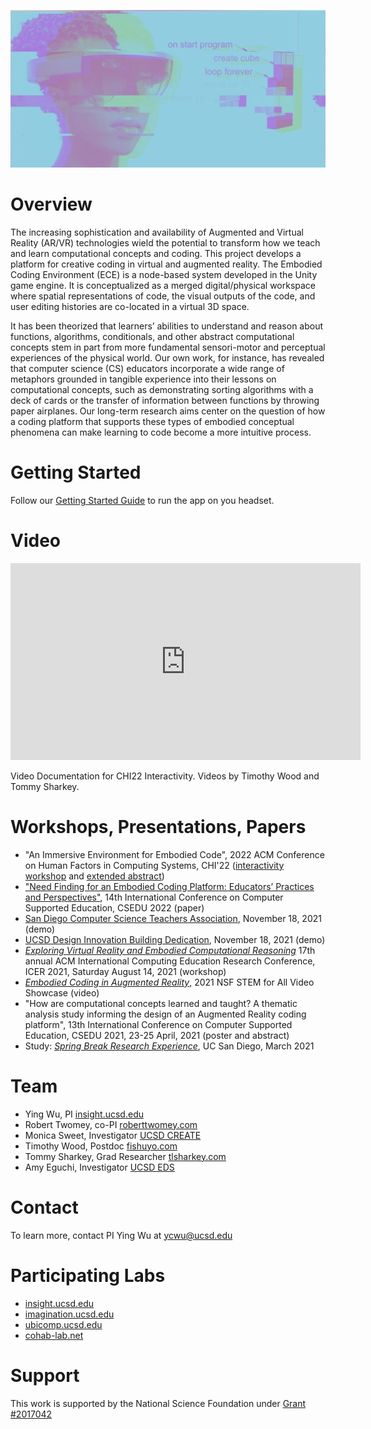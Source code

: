 ![Image](assets/xrdesign_logo.png)
# Overview

The increasing sophistication and availability of Augmented and Virtual Reality
(AR/VR) technologies wield the potential to transform how we teach and learn computational
concepts and coding. This project develops a platform for creative coding in virtual
and augmented reality. The Embodied Coding Environment (ECE) is a node-based system developed in the
Unity game engine. It is conceptualized as a merged digital/physical workspace where spatial
representations of code, the visual outputs of the code, and user editing histories are
co-located in a virtual 3D space.

It has been theorized that learners’ abilities to understand and reason about functions,
algorithms, conditionals, and other abstract computational concepts stem in part from more
fundamental sensori-motor and perceptual experiences of the physical world. Our own work, for
instance, has revealed that computer science (CS) educators incorporate a wide range of
metaphors grounded in tangible experience into their lessons on computational concepts, such as
demonstrating sorting algorithms with a deck of cards or the transfer of information between
functions by throwing paper airplanes. Our long-term research aims center on the question of
how a coding platform that supports these types of embodied conceptual phenomena can make
learning to code become a more intuitive process.

# Getting Started

Follow our [Getting Started Guide](docs/getting-started.md) to run the app on you headset. 

# Video
<div class="embed-youtube">
<iframe width="560" height="315" src="https://www.youtube.com/embed/videoseries?list=PLCPyu2tLzejeCatoMYptvxoBf4DRHbB_K" title="YouTube video player" frameborder="0" allow="accelerometer; autoplay; clipboard-write; encrypted-media; gyroscope; picture-in-picture" allowfullscreen></iframe>
 </div>

Video Documentation for CHI22 Interactivity. Videos by Timothy Wood and Tommy Sharkey.
 
# Workshops, Presentations, Papers
- "An Immersive Environment for Embodied Code", 2022 ACM Conference on Human Factors in Computing Systems, CHI'22 ([interactivity workshop](https://programs.sigchi.org/chi/2022/program/content/72166) and [extended abstract](https://dl.acm.org/doi/abs/10.1145/3491101.3519896))
- ["Need Finding for an Embodied Coding Platform: Educators’ Practices and Perspectives"](https://www.scitepress.org/PublicationsDetail.aspx?ID=OhB4jK63WSU=&t=1), 14th International Conference on Computer Supported Education, CSEDU 2022 (paper)
- [San Diego Computer Science Teachers Association](https://www.youtube.com/watch?v=oZYu1BHwKpI), November 18, 2021 (demo)
- [UCSD Design Innovation Building Dedication](https://www.youtube.com/watch?v=-QucxZofqvs), November 18, 2021 (demo)
- [_Exploring Virtual Reality and Embodied Computational Reasoning_](icer/README.md) 17th annual ACM International Computing Education Research Conference, ICER 2021, Saturday August 14, 2021 (workshop)
- [_Embodied Coding in Augmented Reality_](https://videohall.com/p/2000), 2021 NSF STEM for All Video Showcase (video)
- "How are computational concepts learned and taught? A thematic analysis study informing the design of an Augmented Reality coding platform", 13th International Conference on Computer Supported Education, CSEDU 2021, 23-25 April, 2021 (poster and abstract)
- Study: [_Spring Break Research Experience_](sbre/README.md), UC San Diego, March 2021

# Team
- Ying Wu, PI [insight.ucsd.edu](https://insight.ucsd.edu)
- Robert Twomey, co-PI [roberttwomey.com](https://roberttwomey.com)
- Monica Sweet, Investigator [UCSD CREATE](https://create.ucsd.edu/about/people/index.html#Research-&-Evaluation)
- Timothy Wood, Postdoc [fishuyo.com](http://fishuyo.com/)
- Tommy Sharkey, Grad Researcher [tlsharkey.com](https://www.tlsharkey.com/)
- Amy Eguchi, Investigator [UCSD EDS](https://eds.ucsd.edu/discover/people/faculty/eguchi.html)

# Contact
To learn more, contact PI Ying Wu at [ycwu@ucsd.edu](mailto:ycwu@ucsd.edu)

# Participating Labs

- [insight.ucsd.edu](https://insight.ucsd.edu)
- [imagination.ucsd.edu](http://imagination.ucsd.edu)
- [ubicomp.ucsd.edu](http://ubicomp.ucsd.edu/)
- [cohab-lab.net](http://cohab-lab.net)

# Support

This work is supported by the National Science Foundation under [Grant #2017042](https://nsf.gov/awardsearch/showAward?AWD_ID=2017042)
